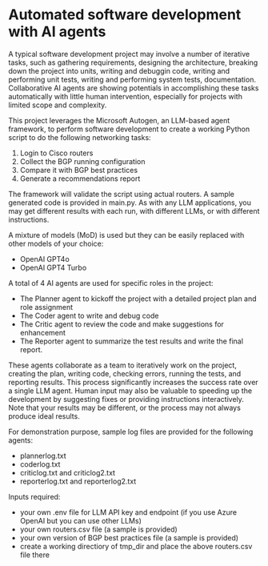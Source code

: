 # Automated software development with AI agents

A typical software development project may involve a number of iterative tasks, such as gathering requirements, designing the architecture, breaking down the project into units, writing and debuggin code, writing and performing unit tests, writing and performing system tests, documentation. Collaborative AI agents are showing potentials in accomplishing these tasks automatically with little human intervention, especially for projects with limited scope and complexity. 

This project leverages the Microsoft Autogen, an LLM-based agent framework, to perform software  development to create a working Python script to do the following networking tasks:
1. Login to Cisco routers
2. Collect the BGP running configuration
3. Compare it with BGP best practices
4. Generate a recommendations report 

The framework will validate the script using actual routers. A sample generated code is provided in main.py. As with any LLM applications, you may get different results with each run, with different LLMs, or with different instructions.

A mixture of models (MoD) is used but they can be easily replaced with other models of your choice:
- OpenAI GPT4o
- OpenAI GPT4 Turbo

A total of 4 AI agents are used for specific roles in the project:
- The Planner agent to kickoff the project with a detailed project plan and role assignment
- The Coder agent to write and debug code
- The Critic agent to review the code and make suggestions for enhancement
- The Reporter agent to summarize the test results and write the final report.

These agents collaborate as a team to iteratively work on the project, creating the plan, writing code, checking errors, running the tests, and reporting results. This process significantly increases the success rate over a single LLM agent. Human input may also be valuable to speeding up the development by suggesting fixes or providing instructions interactively. Note that your results may be different, or the process may not always produce ideal results.

For demonstration purpose, sample log files are provided for the following agents:
- plannerlog.txt
- coderlog.txt
- criticlog.txt and criticlog2.txt
- reporterlog.txt and reporterlog2.txt

Inputs required:
- your own .env file for LLM API key and endpoint (if you use Azure OpenAI but you can use other LLMs)
- your own routers.csv file (a sample is provided)
- your own version of BGP best practices file (a sample is provided)
- create a working directiory of tmp_dir and place the above routers.csv file there
